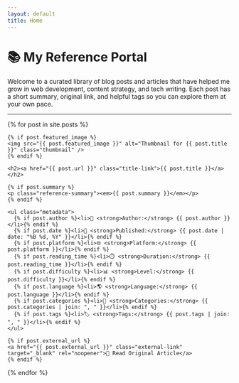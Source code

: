 ```yaml
---
layout: default
title: Home
---
```


# 📚 My Reference Portal

Welcome to a curated library of blog posts and articles that have helped me grow in web development, content strategy, and tech writing. Each post has a short summary, original link, and helpful tags so you can explore them at your own pace.

<hr>

<div class="references-list">

  {% for post in site.posts %}
  <article class="reference-card">

    {% if post.featured_image %}
    <img src="{{ post.featured_image }}" alt="Thumbnail for {{ post.title }}" class="thumbnail" />
    {% endif %}

    <h2><a href="{{ post.url }}" class="title-link">{{ post.title }}</a></h2>

    {% if post.summary %}
    <p class="reference-summary"><em>{{ post.summary }}</em></p>
    {% endif %}

    <ul class="metadata">
      {% if post.author %}<li>👤 <strong>Author:</strong> {{ post.author }}</li>{% endif %}
      {% if post.date %}<li>📅 <strong>Published:</strong> {{ post.date | date: "%B %d, %Y" }}</li>{% endif %}
      {% if post.platform %}<li>🌐 <strong>Platform:</strong> {{ post.platform }}</li>{% endif %}
      {% if post.reading_time %}<li>⏱️ <strong>Duration:</strong> {{ post.reading_time }}</li>{% endif %}
      {% if post.difficulty %}<li>📊 <strong>Level:</strong> {{ post.difficulty }}</li>{% endif %}
      {% if post.language %}<li>🌎 <strong>Language:</strong> {{ post.language }}</li>{% endif %}
      {% if post.categories %}<li>📂 <strong>Categories:</strong> {{ post.categories | join: ", " }}</li>{% endif %}
      {% if post.tags %}<li>🏷️ <strong>Tags:</strong> {{ post.tags | join: ", " }}</li>{% endif %}
    </ul>

    {% if post.external_url %}
    <a href="{{ post.external_url }}" class="external-link" target="_blank" rel="noopener">🔗 Read Original Article</a>
    {% endif %}

  </article>
  {% endfor %}

</div>

